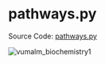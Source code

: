 # pathways.py

Source Code:
[pathways.py](https://github.com/jeremyaemmett/VU-MALM/blob/main/pathways.py)

![vumalm_biochemistry1](https://github.com/user-attachments/assets/44b3f829-66d2-4ecd-b733-457e53a8a6fb)

